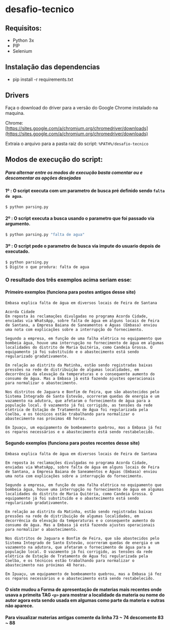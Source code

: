 # desafio-tecnico

## Requisitos:
- Python 3x
- PIP
- Selenium

## Instalação das dependencias
- pip install -r requirements.txt

## Drivers

Faça o download do driver para a versão do Google Chrome instalado na maquina.

Chrome: [https://sites.google.com/a/chromium.org/chromedriver/downloads](https://sites.google.com/a/chromium.org/chromedriver/downloads)

Extraia o arquivo para a pasta raiz do script: ```%PATH%/desafio-tecnico```

## Modos de execução do script:

##### Para alternar entre os modos de execução basta comentar ou e descomentar as opções desejadas 


#### 1º : O script executa com um parametro de busca pré definido sendo ```falta de agua```.
```python
$ python parsing.py
```

#### 2º : O script executa a busca usando o parametro que foi passado via argumento.
```python
$ python parsing.py "falta de agua"
```

#### 3º : O script pede o parametro de busca via impute do usuario depois de executado.
```python
$ python parsing.py
$ Digite o que produra: falta de agua
```

### O resultado dos três exemplos acima seriam esse:

#### Primeiro exemplos (funciona para postes antigos desse site)

```
Embasa explica falta de água em diversos locais de Feira de Santana

Acorda Cidade
Em reposta às reclamações divulgadas no programa Acorda Cidade, enviadas via WhatsApp, sobre falta de água em alguns locais de Feira de Santana, a Empresa Baiana de Saneamentos e Águas (Embasa) enviou uma nota com explicações sobre a interrupção do fornecimento.

Segundo a empresa, em função de uma falha elétrica no equipamento que bombeia água, houve uma interrupção no fornecimento de água em algumas localidades do distrito de Maria Quitéria, como Candeia Grossa. O equipamento já foi substituído e o abastecimento está sendo regularizado gradativamente.

Em relação ao distrito da Matinha, estão sendo registradas baixas pressões na rede de distribuição de algumas localidades, em decorrência da elevação da temperaturas e o consequente aumento do consumo de água. Mas a Embasa já está fazendo ajustes operacionais para normalizar o abastecimento.

Nos distritos de Jaguara e Bonfim de Feira, que são abastecidos pelo Sistema Integrado de Santo Estevão, ocorreram quedas de energia e um vazamento na adutora, que afetaram o fornecimento de água para a população local. O vazamento já foi corrigido, as tensões da rede elétrica de Estação de Tratamento de Água foi regularizada pela Coelba, e os técnicos estão trabalhando para normalizar o abastecimento nas próximas 48 horas.

Em Ipuaçu, um equipamento de bombeamento quebrou, mas a Embasa já fez os reparos necessários e o abastecimento está sendo restabelecido.
```

#### Segundo exemplos (funciona para postes recentes desse site)

```
Embasa explica falta de água em diversos locais de Feira de Santana

Em reposta às reclamações divulgadas no programa Acorda Cidade, enviadas via WhatsApp, sobre falta de água em alguns locais de Feira de Santana, a Empresa Baiana de Saneamentos e Águas (Embasa) enviou uma nota com explicações sobre a interrupção do fornecimento.

Segundo a empresa, em função de uma falha elétrica no equipamento que bombeia água, houve uma interrupção no fornecimento de água em algumas localidades do distrito de Maria Quitéria, como Candeia Grossa. O equipamento já foi substituído e o abastecimento está sendo regularizado gradativamente.

Em relação ao distrito da Matinha, estão sendo registradas baixas pressões na rede de distribuição de algumas localidades, em decorrência da elevação da temperaturas e o consequente aumento do consumo de água. Mas a Embasa já está fazendo ajustes operacionais para normalizar o abastecimento.

Nos distritos de Jaguara e Bonfim de Feira, que são abastecidos pelo Sistema Integrado de Santo Estevão, ocorreram quedas de energia e um vazamento na adutora, que afetaram o fornecimento de água para a população local. O vazamento já foi corrigido, as tensões da rede elétrica de Estação de Tratamento de Água foi regularizada pela Coelba, e os técnicos estão trabalhando para normalizar o abastecimento nas próximas 48 horas.

Em Ipuaçu, um equipamento de bombeamento quebrou, mas a Embasa já fez os reparos necessários e o abastecimento está sendo restabelecido.
```

#### O siste mudou a Forma de apresentação de materias mais recentes onde usava a primeita TAG ```<p>``` para mostrar a localidade da materia ou nome do autor agora esta sendo usada em algumas como parte da materia e outras não aparece.

#### Para visualizar materias antigas comente da linha 73 ~ 74 descomente 83 ~ 88
